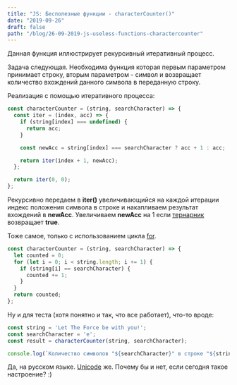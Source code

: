 ```yaml
---
title: "JS: Бесполезные функции - characterCounter()"
date: "2019-09-26"
draft: false
path: "/blog/26-09-2019-js-useless-functions-charactercounter"
---
```


Данная функция иллюстрирует рекурсивный итеративный процесс.

Задача следующая. Необходима функция которая первым параметром принимает строку, вторым параметром - символ и возвращает количество вхождений данного символа в переданную строку.

Реализация с помощью итеративного процесса:

```javascript
const characterCounter = (string, searchCharacter) => {
  const iter = (index, acc) => {
    if (string[index] === undefined) {
      return acc;
    }

    const newAcc = string[index] === searchCharacter ? acc + 1 : acc;

    return iter(index + 1, newAcc);
  };

  return iter(0, 0);
};
```

Рекурсивно передаем в __iter()__ увеличивающийся на каждой итерации индекс положения символа в строке и накапливаем результат вхождений в __newAcc__. Увеличиваем __newAcc__ на 1 если [тернарник](https://developer.mozilla.org/en-US/docs/Web/JavaScript/Reference/Operators/Conditional_Operator) возвращает __true__.

Тоже самое, только с использованием цикла [for](https://developer.mozilla.org/en-US/docs/Web/JavaScript/Reference/Statements/for).

```javascript
const characterCounter = (string, searchCharacter) => {
  let counted = 0;
  for (let i = 0; i < string.length; i += 1) {
    if (string[i] == searchCharacter) {
      counted += 1;
    }
  }
  return counted;
};
```

Ну и для теста (хотя понятно и так, что все работает), что-то вроде:

```javascript
const string = 'Let The Force be with you!';
const searchCharacter = 'e';
const result = characterCounter(string, searchCharacter);

console.log(`Количество символов "${searchCharacter}" в строке "${string}" = ${result}`);
```

Да, на русском языке. [Unicode](https://en.wikipedia.org/wiki/Unicode) же. Почему бы и нет, если сегодня такое настроение? :)
